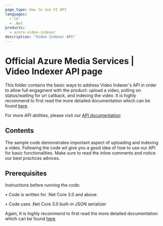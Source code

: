 ```yaml
---
page_type: How to use VI API
languages:
  - C#
  - .Net
products:
  - azure-video-indexer
description: "Video Indexer API"
---
```


# Official Azure Media Services | Video Indexer API page

<!--
Guidelines on README format: https://review.docs.microsoft.com/help/onboard/admin/samples/concepts/readme-template?branch=master

Guidance on onboarding samples to docs.microsoft.com/samples: https://review.docs.microsoft.com/help/onboard/admin/samples/process/onboarding?branch=master

Taxonomies for products and languages: https://review.docs.microsoft.com/new-hope/information-architecture/metadata/taxonomies?branch=master
-->

This folder contains the basic ways to address Video Indexer's API in order to allow full engagment with the product: upload a video, polling on status/waiting for url callback, and indexing the video.
It is highly recommend to first read the more detailed documentation which can be found [here](https://docs.microsoft.com/en-us/azure/media-services/video-indexer/video-indexer-use-apis).

For more API abilities, please visit our [API documentation](https://api-portal.videoindexer.ai/docs/services/)

## Contents

The sample code demonstrates important aspect of uploading and indexing a video.
Following the code wil give you a good idea of how to use our API for basic functionalities.
Make sure to read the inline comments and notice our best practices advices.

## Prerequisites

Instructions before running the code:

• Code is written for .Net Core 3.0 and above.

• Code uses .Net Core 3.0 built-in JSON serializer

Again, It is highly recommend to first read the more detailed documentation which can be found [here](https://docs.microsoft.com/en-us/azure/media-services/video-indexer/video-indexer-use-apis)

<!--
Outline the required components and tools that a user might need to have on their machine in order to run the sample. This can be anything from frameworks, SDKs, OS versions or IDE releases.
-->
